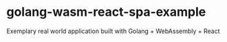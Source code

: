 # golang-wasm-react-spa-example
Exemplary real world application built with Golang + WebAssembly + React
